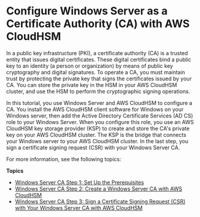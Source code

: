 # Configure Windows Server as a Certificate Authority \(CA\) with AWS CloudHSM<a name="win-ca-overview"></a>

In a public key infrastructure \(PKI\), a certificate authority \(CA\) is a trusted entity that issues digital certificates\. These digital certificates bind a public key to an identity \(a person or organization\) by means of public key cryptography and digital signatures\. To operate a CA, you must maintain trust by protecting the private key that signs the certificates issued by your CA\. You can store the private key in the HSM in your AWS CloudHSM cluster, and use the HSM to perform the cryptographic signing operations\.

In this tutorial, you use Windows Server and AWS CloudHSM to configure a CA\. You install the AWS CloudHSM client software for Windows on your Windows server, then add the Active Directory Certificate Services \(AD CS\) role to your Windows Server\. When you configure this role, you use an AWS CloudHSM key storage provider \(KSP\) to create and store the CA's private key on your AWS CloudHSM cluster\. The KSP is the bridge that connects your Windows server to your AWS CloudHSM cluster\. In the last step, you sign a certificate signing request \(CSR\) with your Windows Server CA\.

For more information, see the following topics:

**Topics**
+ [Windows Server CA Step 1: Set Up the Prerequisites](win-ca-prerequisites.md)
+ [Windows Server CA Step 2: Create a Windows Server CA with AWS CloudHSM](win-ca-setup.md)
+ [Windows Server CA Step 3: Sign a Certificate Signing Request \(CSR\) with Your Windows Server CA with AWS CloudHSM](win-ca-sign-csr.md)
